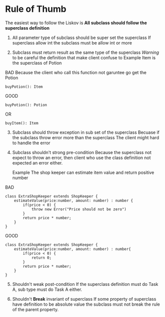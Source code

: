 # Rule of Thumb

The easiest way to follow the Liskov is
**All subclass should follow the superclass definition**

1. All parameter type of subclass should be super set the superclass
   If superclass allow int the subclass must be allow int or more

2. Subclass must return result as the same type of the superclass
   _Warning_ to be careful the definition that make client confuse to
   Example
   Item is the superclass of Potion

BAD
Because the client who call this function not garuntee go get the Potion

```
buyPotion(): Item
```

GOOD

```
buyPotion(): Potion
```

OR

```
buyItem(): Item
```

3. Subclass should throw exception in sub set of the superclass
   Becuase if the subclass throw error more than the superclass
   The client might hard to handle the error

4. Subclass shouldn't strong pre-condition
   Because the superclass not expect to throw an error,
   then client who use the class definition not expected an error either.

    Example
    The shop keeper can estimate item value and return positive number

BAD

```
class ExtraShopKeeper extends ShopKeeper {
	estimateValue(price:number, amount: number) : number {
		if(price < 0) {
			throw new Error("Price should not be zero")
		}
		return price * number;
	}
}
```

GOOD

```
class ExtraShopKeeper extends ShopKeeper {
	estimateValue(price:number, amount: number) : number{
		if(price < 0) {
			return 0;
		}
		return price * number;
	}
}
```

5. Shouldn't weak post-condition
   If the superclass definition must do Task A, sub type must do Task A either.

6. Shouldn't **Break** invariant of superclass
   If some property of superclass have definition to be absolute value
   the subclass must not break the rule of the parent property.
